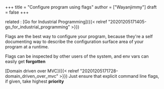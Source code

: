 +++
title = "Configure program using flags"
author = ["Wayanjimmy"]
draft = false
+++

related
: [Go for Industrial Programming]({{< relref "20201205171405-go_for_industrial_programming" >}})

Flags are the best way to configure your program, because they're a self documenting way to describe the configuration surface area of your program at a runtime.

Flags can be inspected by other users of the system, and env vars can easily get **forgotten**

[Domain driven over MVC]({{< relref "20201205171728-domain_driven_over_mvc" >}}) Just ensure that explicit command line flags, if given, take highest **priority**
